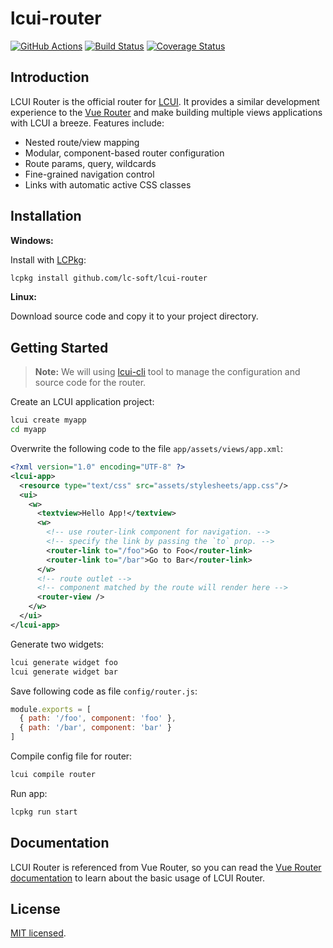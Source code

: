 # lcui-router

[![GitHub Actions](https://github.com/lc-soft/lcui-router/workflows/C%2FC%2B%2B%20CI/badge.svg)](https://github.com/lc-soft/lcui-router/actions)
[![Build Status](https://travis-ci.org/lc-soft/lcui-router.svg?branch=master)](https://travis-ci.org/lc-soft/lcui-router)
[![Coverage Status](https://coveralls.io/repos/github/lc-soft/lcui-router/badge.svg?branch=master)](https://coveralls.io/github/lc-soft/lcui-router?branch=master)

## Introduction

LCUI Router is the official router for [LCUI](https://github.com/lc-soft/LCUI). It provides a similar development experience to the [Vue Router](https://github.com/vuejs/vue-router) and make building multiple views applications with LCUI a breeze. Features include:

- Nested route/view mapping
- Modular, component-based router configuration
- Route params, query, wildcards
- Fine-grained navigation control
- Links with automatic active CSS classes

## Installation

**Windows:**

Install with [LCPkg](https://github.com/lc-soft/lcpkg):

```bash
lcpkg install github.com/lc-soft/lcui-router
```

**Linux:**

Download source code and copy it to your project directory.

## Getting Started

> **Note:** We will using [lcui-cli](https://github.com/lc-ui/lcui-cli) tool to manage the configuration and source code for the router.

Create an LCUI application project:

``` bash
lcui create myapp
cd myapp
```

Overwrite the following code to the file `app/assets/views/app.xml`:

```xml
<?xml version="1.0" encoding="UTF-8" ?>
<lcui-app>
  <resource type="text/css" src="assets/stylesheets/app.css"/>
  <ui>
    <w>
      <textview>Hello App!</textview>
      <w>
        <!-- use router-link component for navigation. -->
        <!-- specify the link by passing the `to` prop. -->
        <router-link to="/foo">Go to Foo</router-link>
        <router-link to="/bar">Go to Bar</router-link>
      </w>
      <!-- route outlet -->
      <!-- component matched by the route will render here -->
      <router-view />
    </w>
  </ui>
</lcui-app>
```

Generate two widgets:

```bash
lcui generate widget foo
lcui generate widget bar
```

Save following code as file `config/router.js`:

```js
module.exports = [
  { path: '/foo', component: 'foo' },
  { path: '/bar', component: 'bar' }
]
```

Compile config file for router:

```bash
lcui compile router
```

Run app:

``` bash
lcpkg run start
```

## Documentation

LCUI Router is referenced from Vue Router, so you can read the [Vue Router documentation](https://router.vuejs.org/) to learn about the basic usage of LCUI Router.

## License

[MIT licensed](LICENSE).
